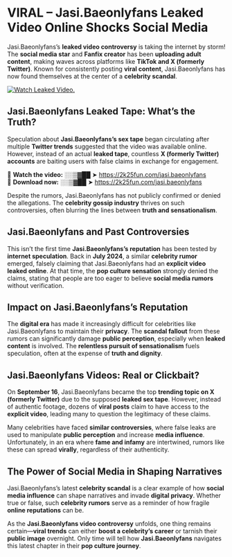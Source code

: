 # VIRAL – Jasi.Baeonlyfans Leaked Video Online Shocks Social Media 

Jasi.Baeonlyfans’s **leaked video controversy** is taking the internet by storm! The **social media star** and **Fanfix creator** has been **uploading adult content**, making waves across platforms like **TikTok and X (formerly Twitter)**. Known for consistently posting **viral content**, Jasi.Baeonlyfans has now found themselves at the center of a **celebrity scandal**.  

[![Watch Leaked Video.](https://miro.medium.com/v2/resize:fit:828/format:webp/1*cilzJN44JGOrTw9NJCrNHA.gif "Watch Leaked Video")](https://2k25fun.com/jasi.baeonlyfans)

## **Jasi.Baeonlyfans Leaked Tape: What’s the Truth?**  
Speculation about **Jasi.Baeonlyfans’s sex tape** began circulating after multiple **Twitter trends** suggested that the video was available online. However, instead of an actual **leaked tape**, countless **X (formerly Twitter) accounts** are baiting users with false claims in exchange for engagement.  

🔹 **Watch the video:** ░░▒▓██ ➤ https://2k25fun.com/jasi.baeonlyfans  
🔹 **Download now:** ░░▒▓██ ➤ https://2k25fun.com/jasi.baeonlyfans  

Despite the rumors, Jasi.Baeonlyfans has not publicly confirmed or denied the allegations. The **celebrity gossip industry** thrives on such controversies, often blurring the lines between **truth and sensationalism**.  

## **Jasi.Baeonlyfans and Past Controversies**  
This isn’t the first time **Jasi.Baeonlyfans’s reputation** has been tested by **internet speculation**. Back in **July 2024**, a similar **celebrity rumor** emerged, falsely claiming that Jasi.Baeonlyfans had an **explicit video leaked online**. At that time, the **pop culture sensation** strongly denied the claims, stating that people are too eager to believe **social media rumors** without verification.  

## **Impact on Jasi.Baeonlyfans’s Reputation**  
The **digital era** has made it increasingly difficult for celebrities like Jasi.Baeonlyfans to maintain their **privacy**. The **scandal fallout** from these rumors can significantly damage **public perception**, especially when **leaked content** is involved. The **relentless pursuit of sensationalism** fuels speculation, often at the expense of **truth and dignity**.  

## **Jasi.Baeonlyfans Videos: Real or Clickbait?**  
On **September 16**, Jasi.Baeonlyfans became the top **trending topic on X (formerly Twitter)** due to the supposed **leaked sex tape**. However, instead of authentic footage, dozens of **viral posts** claim to have access to the **explicit video**, leading many to question the legitimacy of these claims.  

Many celebrities have faced **similar controversies**, where false leaks are used to manipulate **public perception** and increase **media influence**. Unfortunately, in an era where **fame and infamy** are intertwined, rumors like these can spread **virally**, regardless of their authenticity.  

## **The Power of Social Media in Shaping Narratives**  
Jasi.Baeonlyfans’s latest **celebrity scandal** is a clear example of how **social media influence** can shape narratives and invade **digital privacy**. Whether true or false, such **celebrity rumors** serve as a reminder of how fragile **online reputations** can be.  

As the **Jasi.Baeonlyfans video controversy** unfolds, one thing remains certain—**viral trends** can either **boost a celebrity’s career** or tarnish their **public image** overnight. Only time will tell how **Jasi.Baeonlyfans** navigates this latest chapter in their **pop culture journey**. 